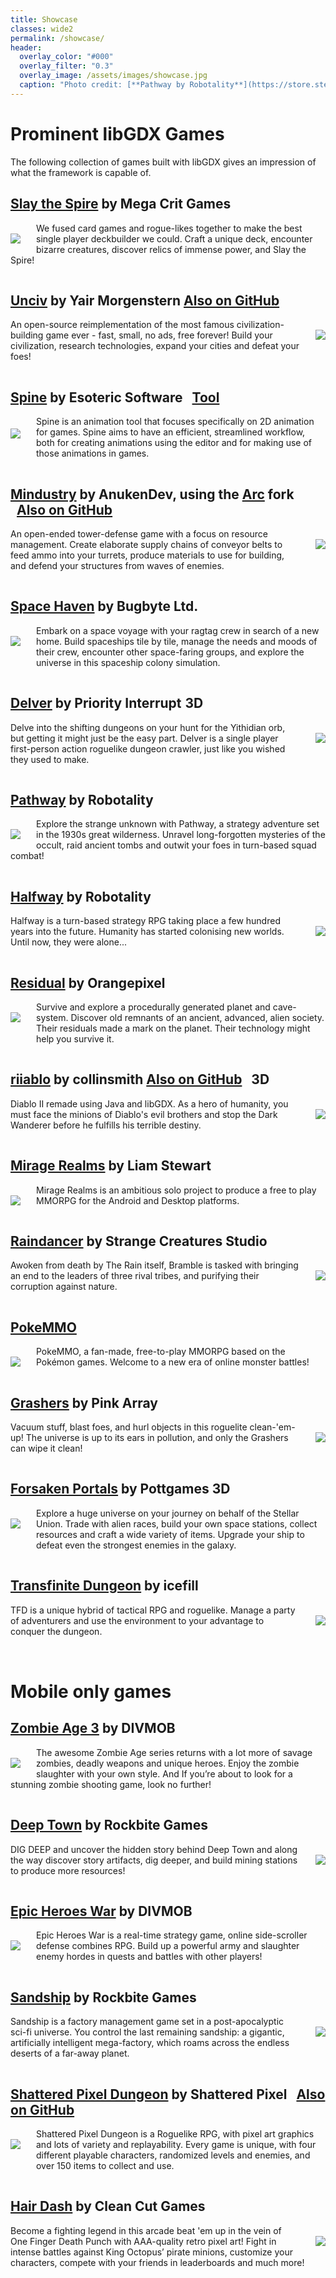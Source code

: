 ```yaml
---
title: Showcase
classes: wide2
permalink: /showcase/
header:
  overlay_color: "#000"
  overlay_filter: "0.3"
  overlay_image: /assets/images/showcase.jpg
  caption: "Photo credit: [**Pathway by Robotality**](https://store.steampowered.com/app/546430/Pathway/)"
---
```

# Prominent libGDX Games
The following collection of games built with libGDX gives an impression of what the framework is capable of.

## [Slay the Spire](https://store.steampowered.com/app/646570/Slay_the_Spire/) by Mega Crit Games
<img align="left" src="https://steamcdn-a.akamaihd.net/steam/apps/646570/header.jpg?t=1592339399" style="margin-right: 25px; margin-top: 17px; margin-bottom:10px">

We fused card games and rogue-likes together to make the best single player deckbuilder we could. Craft a unique deck, encounter bizarre creatures, discover relics of immense power, and Slay the Spire!

<div style="clear: both;with: 100%; height: 1px;"></div>

## [Unciv](https://github.com/yairm210/Unciv) by Yair Morgenstern <a href="https://github.com/yairm210/Unciv" style="margin-left 10px" class="btn btn--primary">Also on GitHub</a>
<img align="right" src="https://play-lh.googleusercontent.com/l8fuQ2DnNjoD9pFnHLsli1xt8OClfr6O9GSBJJ9w7IIb2VHOyxqKZ9lNZXtMqOabCfyI=w460-h215-r" style="margin-left: 25px; margin-top: 17px; margin-bottom:10px">

An open-source reimplementation of the most famous civilization-building game ever - fast, small, no ads, free forever! Build your civilization, research technologies, expand your cities and defeat your foes!

<div style="clear: both;with: 100%; height: 1px;"></div>

## [Spine](http://en.esotericsoftware.com) by Esoteric Software <a href="https://github.com/yairm210/Unciv" style="margin-left: 10px" class="btn btn--info">Tool</a>
<img align="left" src="https://de.esotericsoftware.com/img/front-what-is-spine.jpg" style="margin-right: 25px; margin-top: 20px; margin-bottom:35px; max-width: 440px;">

Spine is an animation tool that focuses specifically on 2D animation for games. Spine aims to have an efficient, streamlined workflow, both for creating animations using the editor and for making use of those animations in games.

<div style="clear: both;with: 100%; height: 1px;"></div>

## [Mindustry](https://store.steampowered.com/app/1127400/Mindustry/) by AnukenDev, using the [Arc](https://github.com/Anuken/Arc) fork <a href="https://github.com/Anuken/Mindustry" style="margin-left: 10px" class="btn btn--primary">Also on GitHub</a>
<img align="right" src="https://steamcdn-a.akamaihd.net/steam/apps/1127400/header.jpg?t=1586887170" style="margin-left: 25px; margin-top: 17px; margin-bottom:10px">

An open-ended tower-defense game with a focus on resource management. Create elaborate supply chains of conveyor belts to feed ammo into your turrets, produce materials to use for building, and defend your structures from waves of enemies.

<div style="clear: both;with: 100%; height: 1px;"></div>

## [Space Haven](https://store.steampowered.com/app/979110/Space_Haven/) by Bugbyte Ltd.
<img align="left" src="https://steamcdn-a.akamaihd.net/steam/apps/979110/header.jpg?t=1596215195" style="margin-right: 25px; margin-top: 17px; margin-bottom:25px">

Embark on a space voyage with your ragtag crew in search of a new home. Build spaceships tile by tile, manage the needs and moods of their crew, encounter other space-faring groups, and explore the universe in this spaceship colony simulation.

<div style="clear: both;with: 100%; height: 1px;"></div>

## [Delver](https://store.steampowered.com/app/249630/Delver/) by Priority Interrupt <span style="margin-left: 1px" class="btn btn--success">3D</span>
<img align="right" src="https://steamcdn-a.akamaihd.net/steam/apps/249630/header.jpg?t=1584136307" style="margin-left: 25px; margin-top: 17px; margin-bottom:10px">

Delve into the shifting dungeons on your hunt for the Yithidian orb, but getting it might just be the easy part. Delver is a single player first-person action roguelike dungeon crawler, just like you wished they used to make.

<div style="clear: both;with: 100%; height: 1px;"></div>

## [Pathway](https://store.steampowered.com/app/546430/Pathway/) by Robotality
<img align="left" src="https://steamcdn-a.akamaihd.net/steam/apps/546430/header.jpg?t=1593431294" style="margin-right: 25px; margin-top: 17px; margin-bottom:10px">

Explore the strange unknown with Pathway, a strategy adventure set in the 1930s great wilderness. Unravel long-forgotten mysteries of the occult, raid ancient tombs and outwit your foes in turn-based squad combat!

<div style="clear: both;with: 100%; height: 1px;"></div>

## [Halfway](https://store.steampowered.com/app/253150/Halfway/) by Robotality
<img align="right" src="https://steamcdn-a.akamaihd.net/steam/apps/253150/header.jpg?t=1593431340" style="margin-left: 25px; margin-top: 17px; margin-bottom:10px">

Halfway is a turn-based strategy RPG taking place a few hundred years into the future. Humanity has started colonising new worlds. Until now, they were alone...

<div style="clear: both;with: 100%; height: 1px;"></div>

## [Residual](https://store.steampowered.com/app/1290780/Residual/) by Orangepixel
<img align="left" src="https://steamcdn-a.akamaihd.net/steam/apps/1290780/header.jpg?t=1597948954" style="margin-right: 25px; margin-top: 17px; margin-bottom:20px">

Survive and explore a procedurally generated planet and cave-system. Discover old remnants of an ancient, advanced, alien society. Their residuals made a mark on the planet. Their technology might help you survive it.

<div style="clear: both;with: 100%; height: 1px;"></div>

## [riiablo](https://github.com/collinsmith/riiablo) by collinsmith <a href="https://github.com/collinsmith/riiablo" style="margin-right: 10px" class="btn btn--primary">Also on GitHub</a> <span class="btn btn--success">3D</span>
<img align="right" src="https://media.giphy.com/media/f3pIneZddlMaFpFExx/giphy.gif" style="margin-left: 25px; margin-top: 17px; margin-bottom:20px; max-width: 460px; max-height: 240px;">

Diablo II remade using Java and libGDX. As a hero of humanity, you must face the minions of Diablo's evil brothers and stop the Dark Wanderer before he fulfills his terrible destiny.

<div style="clear: both;with: 100%; height: 1px;"></div>

## [Mirage Realms](http://www.miragerealms.co.uk/devblog/) by Liam Stewart
<img align="left" src="http://www.miragerealms.co.uk/devblog/wp-content/uploads/2020/06/online-notification.png" style="margin-right: 25px; margin-top: 17px; margin-bottom:10px; max-width: 460px; max-height: 240px;">

Mirage Realms is an ambitious solo project to produce a free to play MMORPG for the Android and Desktop platforms.

<div style="clear: both;with: 100%; height: 1px;"></div>

## [Raindancer](https://store.steampowered.com/app/1156000/Raindancer/) by Strange Creatures Studio
<img align="right" src="https://steamcdn-a.akamaihd.net/steam/apps/1156000/header.jpg?t=1574896868" style="margin-left: 25px; margin-top: 17px; margin-bottom:10px">

Awoken from death by The Rain itself, Bramble is tasked with bringing an end to the leaders of three rival tribes, and purifying their corruption against nature.

<div style="clear: both;with: 100%; height: 1px;"></div>


## [PokeMMO](https://pokemmo.eu/)
<img align="left" src="https://pokemmo.eu/images/screenshot/c-t.jpg" style="margin-right: 25px; margin-top: 17px; margin-bottom:10px">

PokeMMO, a fan-made, free-to-play MMORPG based on the Pokémon games. Welcome to a new era of online monster battles!

<div style="clear: both;with: 100%; height: 1px;"></div>

## [Grashers](https://store.steampowered.com/app/670250/Grashers/) by Pink Array
<img align="right" src="http://grashers.com/images/linked/thumbnail-libgdx.png" style="margin-left: 25px; margin-top: 17px; margin-bottom:10px">

Vacuum stuff, blast foes, and hurl objects in this roguelite clean-'em-up! The universe is up to its ears in pollution, and only the Grashers can wipe it clean!

<div style="clear: both;with: 100%; height: 1px;"></div>

## [Forsaken Portals](https://store.steampowered.com/app/1338220/Forsaken_Portals/) by Pottgames <span style="margin-left 10px" class="btn btn--success">3D</span>
<img align="left" src="https://steamcdn-a.akamaihd.net/steam/apps/1338220/header.jpg?t=1596602601" style="margin-right: 25px; margin-top: 17px; margin-bottom:20px">

Explore a huge universe on your journey on behalf of the Stellar Union. Trade with alien races, build your own space stations, collect resources and craft a wide variety of items. Upgrade your ship to defeat even the strongest enemies in the galaxy.

<div style="clear: both;with: 100%; height: 1px;"></div>

## [Transfinite Dungeon](https://store.steampowered.com/app/1290750/Transfinite_Dungeon/) by icefill
<img align="right" src="https://steamcdn-a.akamaihd.net/steam/apps/1290750/header.jpg?t=1596793004" style="margin-left: 25px; margin-top: 17px; margin-bottom:10px">

TFD is a unique hybrid of tactical RPG and roguelike. Manage a party of adventurers and use the environment to your advantage to conquer the dungeon.

<div style="clear: both;with: 100%; height: 1px;"></div>

<br/>

# Mobile only games
## [Zombie Age 3](https://play.google.com/store/apps/details?id=com.redantz.game.zombie3&hl=en) by DIVMOB
<img align="left" src="https://play-lh.googleusercontent.com/Lv75VsRcaJ4IJAW8CWZCW1_owedvAvyRdyanaEnPCxFFdbitVAx27NHN2uITJUpAa94=w460-h215-r" style="margin-right: 25px; margin-top: 17px; margin-bottom:10px">

The awesome Zombie Age series returns with a lot more of savage zombies, deadly weapons and unique heroes. Enjoy the zombie slaughter with your own style. And If you’re about to look for a stunning zombie shooting game, look no further!

<div style="clear: both;with: 100%; height: 1px;"></div>

## [Deep Town](https://play.google.com/store/apps/details?id=com.rockbite.deeptown&hl=en) by Rockbite Games
<img align="right" src="https://play-lh.googleusercontent.com/LWZCyc_QVaXX1PBj3qByh38mc5ppWq3ZzevM8C4U13exF6JKMyO_JW9PEXSHZJ51Msw=w460-h215-r" style="margin-left: 25px; margin-top: 17px; margin-bottom:10px">

DIG DEEP and uncover the hidden story behind Deep Town and along the way discover story artifacts, dig deeper, and build mining stations to produce more resources!

<div style="clear: both;with: 100%; height: 1px;"></div>

## [Epic Heroes War](https://play.google.com/store/apps/details?id=com.divmob.ageofheroes.braveheroes.battleheroes.epicheroeswar.epicheroes.en&hl=en) by DIVMOB
<img align="left" src="https://play-lh.googleusercontent.com/2DsYF54m5GVjUVAuBedCfIw-O3F-sVo56FcDwwuQYz-aekdRwESRuXkNDDEF9Xc-kN8=w460-h215-r" style="margin-right: 25px; margin-top: 17px; margin-bottom:10px">

Epic Heroes War is a real-time strategy game, online side-scroller defense combines RPG. Build up a powerful army and slaughter enemy hordes in quests and battles with other players!

<div style="clear: both;with: 100%; height: 1px;"></div>

## [Sandship](https://play.google.com/store/apps/details?id=com.rockbite.sandship&hl=en) by Rockbite Games
<img align="right" src="https://play-lh.googleusercontent.com/zVcowfZOhVnUaYCRDu5YkLTczk7eHG2JeVoHZ36aY249O1I0Mm2e_f_IqzPsDNzUug=w460-h215-r" style="margin-left: 25px; margin-top: 17px; margin-bottom:10px">

Sandship is a factory management game set in a post-apocalyptic sci-fi universe. You control the last remaining sandship: a gigantic, artificially intelligent mega-factory, which roams across the endless deserts of a far-away planet.

<div style="clear: both;with: 100%; height: 1px;"></div>

## [Shattered Pixel Dungeon](https://play.google.com/store/apps/details?id=com.shatteredpixel.shatteredpixeldungeon) by Shattered Pixel <a href="https://github.com/00-Evan/shattered-pixel-dungeon" style="margin-left: 10px" class="btn btn--primary">Also on GitHub</a>
<img align="left" src="https://images-na.ssl-images-amazon.com/images/I/51MadCajQaL.png" style="margin-right: 25px; margin-top: 17px; margin-bottom:25px; max-width: 460px; max-height: 215px;">

Shattered Pixel Dungeon is a Roguelike RPG, with pixel art graphics and lots of variety and replayability. Every game is unique, with four different playable characters, randomized levels and enemies, and over 150 items to collect and use.

<div style="clear: both;with: 100%; height: 1px;"></div>

## [Hair Dash](https://play.google.com/store/apps/details?id=com.zplay.hairdash&hl=en_US) by Clean Cut Games
<img align="right" src="https://play-lh.googleusercontent.com/w1NLihd6eUGILQ1jPqizEesFAftBN3_MKTIZV_KVdMDHQLNj0TOcxo_BvTG3bh_C190=w460-h215-r" style="margin-left: 25px; margin-top: 17px; margin-bottom:10px">

Become a fighting legend in this arcade beat 'em up in the vein of One Finger Death Punch with AAA-quality retro pixel art! Fight in intense battles against King Octopus’ pirate minions, customize your characters, compete with your friends in leaderboards and much more!

<div style="clear: both;with: 100%; height: 1px;"></div>
